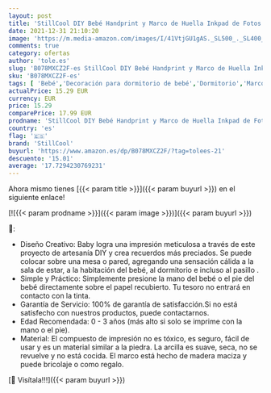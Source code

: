 ```yaml
---
layout: post
title: 'StillCool DIY Bebé Handprint y Marco de Huella Inkpad de Fotos Regalos Babyparty Seguros y Elegante Blanco de Madera Sólida para Recién Nacidos/Bebé Regalo'
date: 2021-12-31 21:10:20
image: 'https://m.media-amazon.com/images/I/41VtjGU1gAS._SL500_._SL400_.jpg'
comments: true
category: ofertas
author: 'tole.es'
slug: 'B078MXCZ2F-es StillCool DIY Bebé Handprint y Marco de Huella Inkpad de...'
sku: 'B078MXCZ2F-es'
tags: [ 'Bebé','Decoración para dormitorio de bebé','Dormitorio','Marcos de fotos para bebé','bebé','nacido','recién','stillcool', ]
actualPrice: 15.29 EUR
currency: EUR
price: 15.29
comparePrice: 17.99 EUR
prodname: 'StillCool DIY Bebé Handprint y Marco de Huella Inkpad de Fotos Regalos Babyparty Seguros y Elegante Blanco de Madera Sólida para Recién Nacidos/Bebé Regalo'
country: 'es'
flag: '🇪🇸'
brand: 'StillCool'
buyurl: 'https://www.amazon.es/dp/B078MXCZ2F/?tag=tolees-21'
descuento: '15.01'
average: '17.7294230769231'
---
```


Ahora mismo tienes [{{< param title >}}]({{< param buyurl >}}) en el siguiente enlace!

[![{{< param prodname >}}]({{< param image >}})]({{< param buyurl >}})

🔎:

- Diseño Creativo: Baby logra una impresión meticulosa a través de este proyecto de artesanía DIY y crea recuerdos más preciados. Se puede colocar sobre una mesa o pared, agregando una sensación cálida a la sala de estar, a la habitación del bebé, al dormitorio e incluso al pasillo .
- Simple y Práctico: Simplemente presione la mano del bebé o el pie del bebé directamente sobre el papel recubierto. Tu tesoro no entrará en contacto con la tinta.
- Garantía de Servicio: 100% de garantía de satisfacción.Si no está satisfecho con nuestros productos, puede contactarnos.
- Edad Recomendada: 0 - 3 años (más alto si solo se imprime con la mano o el pie).
- Material: El compuesto de impresión no es tóxico, es seguro, fácil de usar y es un material similar a la piedra. La arcilla es suave, seca, no se revuelve y no está cocida. El marco está hecho de madera maciza y puede bricolaje o como regalo.

[🛒 Visítala!!!]({{< param buyurl >}})

